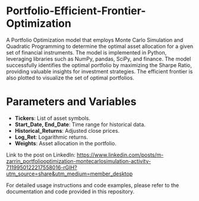 # Portfolio-Efficient-Frontier-Optimization

A Portfolio Optimization model that employs Monte
Carlo Simulation and Quadratic Programming to determine the optimal
asset allocation for a given set of financial instruments. The model is
implemented in Python, leveraging libraries such as NumPy, pandas,
SciPy, and finance. The model successfully identifies the
optimal portfolio by maximizing the Sharpe Ratio, providing valuable
insights for investment strategies. The efficient frontier is also
plotted to visualize the set of optimal portfolios.

# Parameters and Variables

-   **Tickers**: List of asset symbols.
-   **Start_Date, End_Date**: Time range for historical data.
-   **Historical_Returns**: Adjusted close prices.
-   **Log_Ret**: Logarithmic returns.
-   **Weights**: Asset allocation in the portfolio.

Link to the post on LinkedIn: https://www.linkedin.com/posts/m-zarrin_portfoliooptimization-montecarlosimulation-activity-7119950122217558016-rGIH?utm_source=share&utm_medium=member_desktop

For detailed usage instructions and code examples, please refer to the documentation and code provided in this repository.
